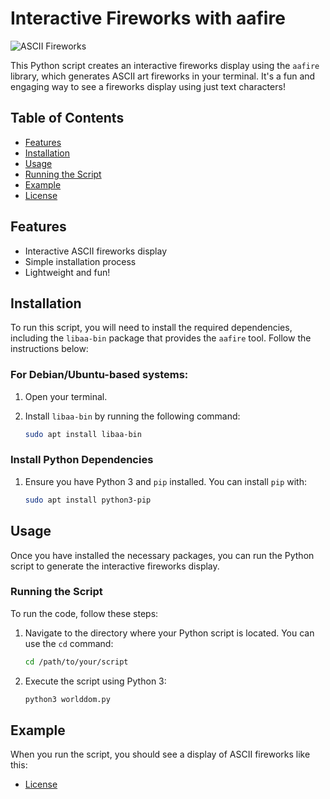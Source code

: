 # Interactive Fireworks with aafire

![ASCII Fireworks](https://upload.wikimedia.org/wikipedia/commons/thumb/f/f0/Aafire_example.png/640px-Aafire_example.png)

This Python script creates an interactive fireworks display using the `aafire` library, which generates ASCII art fireworks in your terminal. It's a fun and engaging way to see a fireworks display using just text characters!

## Table of Contents
- [Features](#features)
- [Installation](#installation)
- [Usage](#usage)
- [Running the Script](#running-the-script)
- [Example](#example)
- [License](#license)

## Features

- Interactive ASCII fireworks display
- Simple installation process
- Lightweight and fun!

## Installation

To run this script, you will need to install the required dependencies, including the `libaa-bin` package that provides the `aafire` tool. Follow the instructions below:

### For Debian/Ubuntu-based systems:

1. Open your terminal.
2. Install `libaa-bin` by running the following command:

    ```bash
    sudo apt install libaa-bin
    ```

### Install Python Dependencies

1. Ensure you have Python 3 and `pip` installed. You can install `pip` with:

    ```bash
    sudo apt install python3-pip
    ```

## Usage

Once you have installed the necessary packages, you can run the Python script to generate the interactive fireworks display.

### Running the Script

To run the code, follow these steps:

1. Navigate to the directory where your Python script is located. You can use the `cd` command:

    ```bash
    cd /path/to/your/script
    ```

2. Execute the script using Python 3:

    ```bash
    python3 worlddom.py
    ```


## Example

When you run the script, you should see a display of ASCII fireworks like this:

- [License](https://youtube.com/shorts/I9Wyodm6cqg?feature=share)
